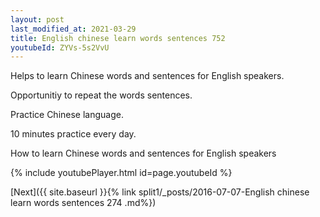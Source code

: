 ```yaml
---
layout: post
last_modified_at: 2021-03-29
title: English chinese learn words sentences 752 
youtubeId: ZYVs-5s2VvU
---
```

 
 
Helps to learn Chinese words and sentences for English speakers.

Opportunitiy to repeat the words sentences. 

Practice Chinese language. 
 
10 minutes practice every day. 
 
How to learn Chinese words and sentences for English speakers 
 
{% include youtubePlayer.html id=page.youtubeId %}
 
 
[Next]({{ site.baseurl }}{% link  split1/_posts/2016-07-07-English chinese learn words sentences 274 .md%})
 
